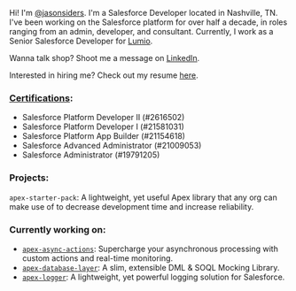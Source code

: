 Hi! I'm [@jasonsiders](https://github.com/jasonsiders). I'm a Salesforce Developer located in Nashville, TN. I've been working on the Salesforce platform for over half a decade, in roles ranging from an admin, developer, and consultant. Currently, I work as a Senior Salesforce Developer for [Lumio](https://www.lumio.com/).

Wanna talk shop? Shoot me a message on [LinkedIn](https://www.linkedin.com/in/jasonsiders/).

Interested in hiring me? Check out my resume [here](https://registry.jsonresume.org/jasonsiders).

### [Certifications](https://trailhead.salesforce.com/en/credentials/certification-detail-print/?searchString=d6Cd87CnUTqjw9YKVrnqm/WHYLDW/ShTTiHL8kGwOzE3cUeuvgjWZSQQfZVVjmjZ):
- Salesforce Platform Developer II (#2616502) 
- Salesforce Platform Developer I (#21581031)
- Salesforce Platform App Builder (#21154618)
- Salesforce Advanced Administrator (#21009053)
- Salesforce Administrator (#19791205)

### Projects:
`apex-starter-pack`: A lightweight, yet useful Apex library that any org can make use of to decrease development time and increase reliability.

### Currently working on:
- [`apex-async-actions`](https://github.com/jasonsiders/apex-async-actions): Supercharge your asynchronous processing with custom actions and real-time monitoring.
- [`apex-database-layer`](https://github.com/jasonsiders/apex-database-layer): A slim, extensible DML & SOQL Mocking Library.
- [`apex-logger`](https://github.com/jasonsiders/apex-logger): A lightweight, yet powerful logging solution for Salesforce.
